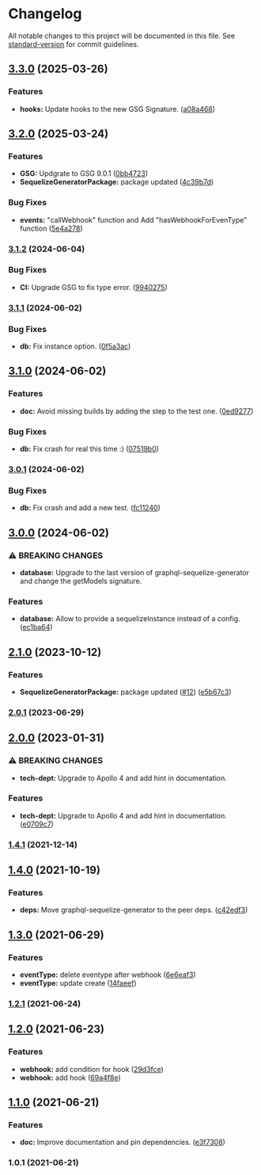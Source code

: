 # Changelog

All notable changes to this project will be documented in this file. See [standard-version](https://github.com/conventional-changelog/standard-version) for commit guidelines.

## [3.3.0](https://github.com/teamstarter/graphql-web-hooks/compare/v3.2.0...v3.3.0) (2025-03-26)


### Features

* **hooks:** Update hooks to the new GSG Signature. ([a08a468](https://github.com/teamstarter/graphql-web-hooks/commit/a08a46819b218d560ccec79d8f39630ae0b46753))

## [3.2.0](https://github.com/teamstarter/graphql-web-hooks/compare/v3.1.2...v3.2.0) (2025-03-24)


### Features

* **GSG:** Updgrate to GSG 9.0.1 ([0bb4723](https://github.com/teamstarter/graphql-web-hooks/commit/0bb472399ff94d08827f29f164da96712fcbbcf3))
* **SequelizeGeneratorPackage:** package updated ([4c39b7d](https://github.com/teamstarter/graphql-web-hooks/commit/4c39b7d420e1f53476f60bc201238a08bd0f2313))


### Bug Fixes

* **events:** "callWebhook" function and Add "hasWebhookForEvenType" function ([5e4a278](https://github.com/teamstarter/graphql-web-hooks/commit/5e4a27812a212b45262a490f49d64ec9967b8c65))

### [3.1.2](https://github.com/teamstarter/graphql-web-hooks/compare/v3.1.1...v3.1.2) (2024-06-04)


### Bug Fixes

* **CI:** Upgrade GSG to fix type error. ([9940275](https://github.com/teamstarter/graphql-web-hooks/commit/9940275cc74ec81be75feff395d365cc613db8a0))

### [3.1.1](https://github.com/teamstarter/graphql-web-hooks/compare/v3.1.0...v3.1.1) (2024-06-02)


### Bug Fixes

* **db:** Fix instance option. ([0f5a3ac](https://github.com/teamstarter/graphql-web-hooks/commit/0f5a3ac87dfd60bb732bd68d5931f981308374a0))

## [3.1.0](https://github.com/teamstarter/graphql-web-hooks/compare/v3.0.1...v3.1.0) (2024-06-02)


### Features

* **doc:** Avoid missing builds by adding the step to the test one. ([0ed9277](https://github.com/teamstarter/graphql-web-hooks/commit/0ed9277fe3abb8a1d8003a90bb623cb9d97c24a5))


### Bug Fixes

* **db:** Fix crash for real this time :) ([07519b0](https://github.com/teamstarter/graphql-web-hooks/commit/07519b0c57516dde0525b93db604703a32af9afd))

### [3.0.1](https://github.com/teamstarter/graphql-web-hooks/compare/v3.0.0...v3.0.1) (2024-06-02)


### Bug Fixes

* **db:** Fix crash and add a new test. ([fc11240](https://github.com/teamstarter/graphql-web-hooks/commit/fc1124018a34f2c392703aa14315ed275a544cb4))

## [3.0.0](https://github.com/teamstarter/graphql-web-hooks/compare/v2.1.0...v3.0.0) (2024-06-02)


### ⚠ BREAKING CHANGES

* **database:** Upgrade to the last version of graphql-sequelize-generator and change the getModels signature.

### Features

* **database:** Allow to provide a sequelizeInstance instead of a config. ([ec1ba64](https://github.com/teamstarter/graphql-web-hooks/commit/ec1ba64180b7b91c46e6c54bef587a892bf05f46))

## [2.1.0](https://github.com/teamstarter/graphql-web-hooks/compare/v2.0.1...v2.1.0) (2023-10-12)


### Features

* **SequelizeGeneratorPackage:** package updated ([#12](https://github.com/teamstarter/graphql-web-hooks/issues/12)) ([e5b67c3](https://github.com/teamstarter/graphql-web-hooks/commit/e5b67c33b535dff544af3afc317b0d01e92666dd))

### [2.0.1](https://github.com/teamstarter/graphql-web-hooks/compare/v2.0.0...v2.0.1) (2023-06-29)

## [2.0.0](https://github.com/teamstarter/graphql-web-hooks/compare/v1.4.1...v2.0.0) (2023-01-31)


### ⚠ BREAKING CHANGES

* **tech-dept:** Upgrade to Apollo 4 and add hint in documentation.

### Features

* **tech-dept:** Upgrade to Apollo 4 and add hint in documentation. ([e0709c7](https://github.com/teamstarter/graphql-web-hooks/commit/e0709c7cb2b361479f508f8f49760a3c26c8ce9f))

### [1.4.1](https://github.com/teamstarter/graphql-web-hooks/compare/v1.4.0...v1.4.1) (2021-12-14)

## [1.4.0](https://github.com/teamstarter/graphql-web-hooks/compare/v1.3.0...v1.4.0) (2021-10-19)


### Features

* **deps:** Move graphql-sequelize-generator to the peer deps. ([c42edf3](https://github.com/teamstarter/graphql-web-hooks/commit/c42edf3e5e5886a5a430e1fb8b051adbef224deb))

## [1.3.0](https://github.com/teamstarter/graphql-web-hooks/compare/v1.2.1...v1.3.0) (2021-06-29)


### Features

* **eventType:** delete eventype after webhook ([6e6eaf3](https://github.com/teamstarter/graphql-web-hooks/commit/6e6eaf3fb1d6512bedcaec376b19009b34ac6a25))
* **eventType:** update create ([14faeef](https://github.com/teamstarter/graphql-web-hooks/commit/14faeefef5c3c105aad7bbf01ec99294c6612ad7))

### [1.2.1](https://github.com/teamstarter/graphql-web-hooks/compare/v1.2.0...v1.2.1) (2021-06-24)

## [1.2.0](https://github.com/teamstarter/graphql-web-hooks/compare/v1.1.0...v1.2.0) (2021-06-23)


### Features

* **webhook:** add condition for hook ([29d3fce](https://github.com/teamstarter/graphql-web-hooks/commit/29d3fce725d9be3d404f701e87104f747b7798f5))
* **webhook:** add hook ([69a4f8e](https://github.com/teamstarter/graphql-web-hooks/commit/69a4f8ef535ef9aba3066b24d3d69fe653dc5952))

## [1.1.0](https://github.com/teamstarter/graphql-web-hooks/compare/v1.0.1...v1.1.0) (2021-06-21)


### Features

* **doc:** Improve documentation and pin dependencies. ([e3f7308](https://github.com/teamstarter/graphql-web-hooks/commit/e3f73081a163b40abed1549ea1dd9bc8de02265a))

### 1.0.1 (2021-06-21)
